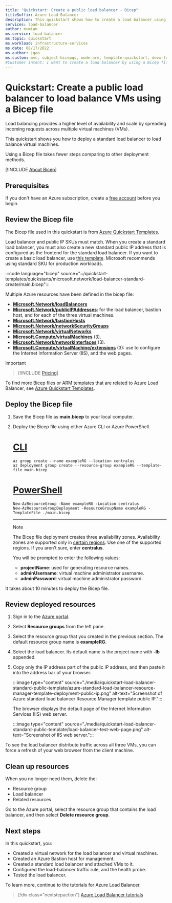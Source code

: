 ```yaml
---
title: "Quickstart: Create a public load balancer - Bicep"
titleSuffix: Azure Load Balancer
description: This quickstart shows how to create a load balancer using a Bicep file.
services: load-balancer
author: mumian
ms.service: load-balancer
ms.topic: quickstart
ms.workload: infrastructure-services
ms.date: 08/17/2022
ms.author: jgao
ms.custom: mvc, subject-bicepqs, mode-arm, template-quickstart, devx-track-bicep
#Customer intent: I want to create a load balancer by using a Bicep file so that I can load balance internet traffic to VMs.
---
```


# Quickstart: Create a public load balancer to load balance VMs using a Bicep file

Load balancing provides a higher level of availability and scale by spreading incoming requests across multiple virtual machines (VMs).

This quickstart shows you how to deploy a standard load balancer to load balance virtual machines.

Using a Bicep file takes fewer steps comparing to other deployment methods.

[!INCLUDE [About Bicep](../../includes/resource-manager-quickstart-bicep-introduction.md)]

## Prerequisites

If you don't have an Azure subscription, create a [free account](https://azure.microsoft.com/free/?WT.mc_id=A261C142F) before you begin.

## Review the Bicep file

The Bicep file used in this quickstart is from [Azure Quickstart Templates](https://azure.microsoft.com/resources/templates/load-balancer-standard-create/).

Load balancer and public IP SKUs must match. When you create a standard load balancer, you must also create a new standard public IP address that is configured as the frontend for the standard load balancer. If you want to create a basic load balancer, use [this template](https://azure.microsoft.com/resources/templates/2-vms-loadbalancer-natrules/). Microsoft recommends using standard SKU for production workloads.

:::code language="bicep" source="~/quickstart-templates/quickstarts/microsoft.network/load-balancer-standard-create/main.bicep":::

Multiple Azure resources have been defined in the bicep file:

- [**Microsoft.Network/loadBalancers**](/azure/templates/microsoft.network/loadbalancers)
- [**Microsoft.Network/publicIPAddresses**](/azure/templates/microsoft.network/publicipaddresses): for the load balancer, bastion host, and for each of the three virtual machines.
- [**Microsoft.Network/bastionHosts**](/azure/templates/microsoft.network/bastionhosts)
- [**Microsoft.Network/networkSecurityGroups**](/azure/templates/microsoft.network/networksecuritygroups)
- [**Microsoft.Network/virtualNetworks**](/azure/templates/microsoft.network/virtualnetworks)
- [**Microsoft.Compute/virtualMachines**](/azure/templates/microsoft.compute/virtualmachines) (3).
- [**Microsoft.Network/networkInterfaces**](/azure/templates/microsoft.network/networkinterfaces) (3).
- [**Microsoft.Compute/virtualMachine/extensions**](/azure/templates/microsoft.compute/virtualmachines/extensions) (3): use to configure the Internet Information Server (IIS), and the web pages.

> [!IMPORTANT]

> [!INCLUDE [Pricing](../../includes/bastion-pricing.md)]

>

To find more Bicep files or ARM templates that are related to Azure Load Balancer, see [Azure Quickstart Templates](https://azure.microsoft.com/resources/templates/?resourceType=Microsoft.Network&pageNumber=1&sort=Popular).

## Deploy the Bicep file

1. Save the Bicep file as **main.bicep** to your local computer.
1. Deploy the Bicep file using either Azure CLI or Azure PowerShell.

    # [CLI](#tab/CLI)

    ```azurecli
    az group create --name exampleRG --location centralus
    az deployment group create --resource-group exampleRG --template-file main.bicep
    ```

    # [PowerShell](#tab/PowerShell)

    ```azurepowershell
    New-AzResourceGroup -Name exampleRG -Location centralus
    New-AzResourceGroupDeployment -ResourceGroupName exampleRG -TemplateFile ./main.bicep
    ```

    ---

    > [!NOTE]
    > The Bicep file deployment creates three availability zones. Availability zones are supported only in [certain regions](../availability-zones/az-overview.md). Use one of the supported regions. If you aren't sure, enter **centralus**.

    You will be prompted to enter the following values:

    - **projectName**: used for generating resource names.
    - **adminUsername**: virtual machine administrator username.
    - **adminPassword**: virtual machine administrator password.

It takes about 10 minutes to deploy the Bicep file.

## Review deployed resources

1. Sign in to the [Azure portal](https://portal.azure.com).

1. Select **Resource groups** from the left pane.

1. Select the resource group that you created in the previous section. The default resource group name is **exampleRG**.

1. Select the load balancer. Its default name is the project name with **-lb** appended.

1. Copy only the IP address part of the public IP address, and then paste it into the address bar of your browser.

    :::image type="content" source="./media/quickstart-load-balancer-standard-public-template/azure-standard-load-balancer-resource-manager-template-deployment-public-ip.png" alt-text="Screenshot of Azure standard load balancer Resource Manager template public IP.":::

    The browser displays the default page of the Internet Information Services (IIS) web server.

    :::image type="content" source="./media/quickstart-load-balancer-standard-public-template/load-balancer-test-web-page.png" alt-text="Screenshot of IIS web server.":::

To see the load balancer distribute traffic across all three VMs, you can force a refresh of your web browser from the client machine.

## Clean up resources

When you no longer need them, delete the:

- Resource group
- Load balancer
- Related resources

Go to the Azure portal, select the resource group that contains the load balancer, and then select **Delete resource group**.

## Next steps

In this quickstart, you:

- Created a virtual network for the load balancer and virtual machines.
- Created an Azure Bastion host for management.
- Created a standard load balancer and attached VMs to it.
- Configured the load-balancer traffic rule, and the health probe.
- Tested the load balancer.

To learn more, continue to the tutorials for Azure Load Balancer.

> [!div class="nextstepaction"]
> [Azure Load Balancer tutorials](./quickstart-load-balancer-standard-public-portal.md)

